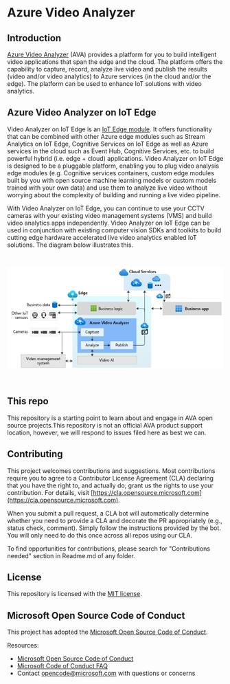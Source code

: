 
# Azure Video Analyzer

## Introduction

[Azure Video Analyzer](https://azure.microsoft.com/products/video-analyzer) (AVA) provides a platform for you to build intelligent video applications that span the edge and the cloud. The platform offers the capability to capture, record, analyze live video and publish the results (video and/or video analytics) to Azure services (in the cloud and/or the edge). The platform can be used to enhance IoT solutions with video analytics.

## Azure Video Analyzer on IoT Edge

Video Analyzer on IoT Edge is an [IoT Edge module](http://docs.microsoft.com/azure/marketplace/iot-edge-module). It offers functionality that can be combined with other Azure edge modules such as Stream Analytics on IoT Edge, Cognitive Services on IoT Edge as well as Azure services in the cloud such as Event Hub, Cognitive Services, etc. to build powerful hybrid (i.e. edge + cloud) applications. Video Analyzer on IoT Edge is designed to be a pluggable platform, enabling you to plug video analysis edge modules (e.g. Cognitive services containers, custom edge modules built by you with open source machine learning models or custom models trained with your own data) and use them to analyze live video without worrying about the complexity of building and running a live video pipeline.

With Video Analyzer on IoT Edge, you can continue to use your CCTV cameras with your existing video management systems (VMS) and build video analytics apps independently. Video Analyzer on IoT Edge can be used in conjunction with existing computer vision SDKs and toolkits to build cutting edge hardware accelerated live video analytics enabled IoT solutions. The diagram below illustrates this.

<br>
<p align="center">
  <img src="./images/AVA-product-diagram.png" title="AVA on IoT Edge"/>
</p>
<br>

## This repo

This repository is a starting point to learn about and engage in AVA open source projects.This repository is not an official AVA product support location, however, we will respond to issues filed here as best we can.

## Contributing

This project welcomes contributions and suggestions. Most contributions require you to agree to a Contributor License Agreement (CLA) declaring that you have the right to, and actually do, grant us the rights to use your contribution. For details, visit [https://cla.opensource.microsoft.com](https://cla.opensource.microsoft.com).

When you submit a pull request, a CLA bot will automatically determine whether you need to provide a CLA and decorate the PR appropriately (e.g., status check, comment). Simply follow the instructions provided by the bot. You will only need to do this once across all repos using our CLA.

To find opportunities for contributions, please search for "Contributions needed" section in Readme.md of any folder.

## License

This repository is licensed with the [MIT license](https://github.com/Azure/live-video-analytics/blob/master/LICENSE).

## Microsoft Open Source Code of Conduct

This project has adopted the [Microsoft Open Source Code of Conduct](https://opensource.microsoft.com/codeofconduct/).

Resources:

- [Microsoft Open Source Code of Conduct](https://opensource.microsoft.com/codeofconduct/)
- [Microsoft Code of Conduct FAQ](https://opensource.microsoft.com/codeofconduct/faq/)
- Contact [opencode@microsoft.com](mailto:opencode@microsoft.com) with questions or concerns
